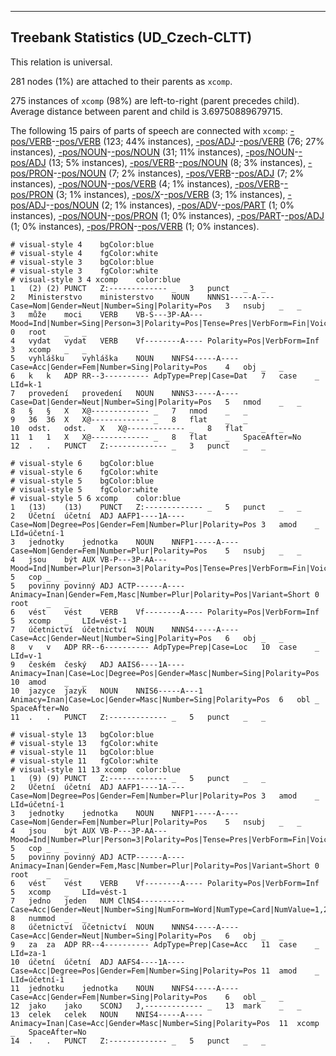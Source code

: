 

--------------------------------------------------------------------------------

## Treebank Statistics (UD_Czech-CLTT)

This relation is universal.

281 nodes (1%) are attached to their parents as `xcomp`.

275 instances of `xcomp` (98%) are left-to-right (parent precedes child).
Average distance between parent and child is 3.69750889679715.

The following 15 pairs of parts of speech are connected with `xcomp`: [-pos/VERB]()-[-pos/VERB]() (123; 44% instances), [-pos/ADJ]()-[-pos/VERB]() (76; 27% instances), [-pos/NOUN]()-[-pos/NOUN]() (31; 11% instances), [-pos/NOUN]()-[-pos/ADJ]() (13; 5% instances), [-pos/VERB]()-[-pos/NOUN]() (8; 3% instances), [-pos/PRON]()-[-pos/NOUN]() (7; 2% instances), [-pos/VERB]()-[-pos/ADJ]() (7; 2% instances), [-pos/NOUN]()-[-pos/VERB]() (4; 1% instances), [-pos/VERB]()-[-pos/PRON]() (3; 1% instances), [-pos/X]()-[-pos/VERB]() (3; 1% instances), [-pos/ADJ]()-[-pos/NOUN]() (2; 1% instances), [-pos/ADV]()-[-pos/PART]() (1; 0% instances), [-pos/NOUN]()-[-pos/PRON]() (1; 0% instances), [-pos/PART]()-[-pos/ADJ]() (1; 0% instances), [-pos/PRON]()-[-pos/VERB]() (1; 0% instances).


~~~ conllu
# visual-style 4	bgColor:blue
# visual-style 4	fgColor:white
# visual-style 3	bgColor:blue
# visual-style 3	fgColor:white
# visual-style 3 4 xcomp	color:blue
1	(2)	(2)	PUNCT	Z:-------------	_	3	punct	_	_
2	Ministerstvo	ministerstvo	NOUN	NNNS1-----A----	Case=Nom|Gender=Neut|Number=Sing|Polarity=Pos	3	nsubj	_	_
3	může	moci	VERB	VB-S---3P-AA---	Mood=Ind|Number=Sing|Person=3|Polarity=Pos|Tense=Pres|VerbForm=Fin|Voice=Act	0	root	_	_
4	vydat	vydat	VERB	Vf--------A----	Polarity=Pos|VerbForm=Inf	3	xcomp	_	_
5	vyhlášku	vyhláška	NOUN	NNFS4-----A----	Case=Acc|Gender=Fem|Number=Sing|Polarity=Pos	4	obj	_	_
6	k	k	ADP	RR--3----------	AdpType=Prep|Case=Dat	7	case	_	LId=k-1
7	provedení	provedení	NOUN	NNNS3-----A----	Case=Dat|Gender=Neut|Number=Sing|Polarity=Pos	5	nmod	_	_
8	§	§	X	X@-------------	_	7	nmod	_	_
9	36	36	X	X@-------------	_	8	flat	_	_
10	odst.	odst.	X	X@-------------	_	8	flat	_	_
11	1	1	X	X@-------------	_	8	flat	_	SpaceAfter=No
12	.	.	PUNCT	Z:-------------	_	3	punct	_	_

~~~


~~~ conllu
# visual-style 6	bgColor:blue
# visual-style 6	fgColor:white
# visual-style 5	bgColor:blue
# visual-style 5	fgColor:white
# visual-style 5 6 xcomp	color:blue
1	(13)	(13)	PUNCT	Z:-------------	_	5	punct	_	_
2	Účetní	účetní	ADJ	AAFP1----1A----	Case=Nom|Degree=Pos|Gender=Fem|Number=Plur|Polarity=Pos	3	amod	_	LId=účetní-1
3	jednotky	jednotka	NOUN	NNFP1-----A----	Case=Nom|Gender=Fem|Number=Plur|Polarity=Pos	5	nsubj	_	_
4	jsou	být	AUX	VB-P---3P-AA---	Mood=Ind|Number=Plur|Person=3|Polarity=Pos|Tense=Pres|VerbForm=Fin|Voice=Act	5	cop	_	_
5	povinny	povinný	ADJ	ACTP------A----	Animacy=Inan|Gender=Fem,Masc|Number=Plur|Polarity=Pos|Variant=Short	0	root	_	_
6	vést	vést	VERB	Vf--------A----	Polarity=Pos|VerbForm=Inf	5	xcomp	_	LId=vést-1
7	účetnictví	účetnictví	NOUN	NNNS4-----A----	Case=Acc|Gender=Neut|Number=Sing|Polarity=Pos	6	obj	_	_
8	v	v	ADP	RR--6----------	AdpType=Prep|Case=Loc	10	case	_	LId=v-1
9	českém	český	ADJ	AAIS6----1A----	Animacy=Inan|Case=Loc|Degree=Pos|Gender=Masc|Number=Sing|Polarity=Pos	10	amod	_	_
10	jazyce	jazyk	NOUN	NNIS6-----A---1	Animacy=Inan|Case=Loc|Gender=Masc|Number=Sing|Polarity=Pos	6	obl	_	SpaceAfter=No
11	.	.	PUNCT	Z:-------------	_	5	punct	_	_

~~~


~~~ conllu
# visual-style 13	bgColor:blue
# visual-style 13	fgColor:white
# visual-style 11	bgColor:blue
# visual-style 11	fgColor:white
# visual-style 11 13 xcomp	color:blue
1	(9)	(9)	PUNCT	Z:-------------	_	5	punct	_	_
2	Účetní	účetní	ADJ	AAFP1----1A----	Case=Nom|Degree=Pos|Gender=Fem|Number=Plur|Polarity=Pos	3	amod	_	LId=účetní-1
3	jednotky	jednotka	NOUN	NNFP1-----A----	Case=Nom|Gender=Fem|Number=Plur|Polarity=Pos	5	nsubj	_	_
4	jsou	být	AUX	VB-P---3P-AA---	Mood=Ind|Number=Plur|Person=3|Polarity=Pos|Tense=Pres|VerbForm=Fin|Voice=Act	5	cop	_	_
5	povinny	povinný	ADJ	ACTP------A----	Animacy=Inan|Gender=Fem,Masc|Number=Plur|Polarity=Pos|Variant=Short	0	root	_	_
6	vést	vést	VERB	Vf--------A----	Polarity=Pos|VerbForm=Inf	5	xcomp	_	LId=vést-1
7	jedno	jeden	NUM	ClNS4----------	Case=Acc|Gender=Neut|Number=Sing|NumForm=Word|NumType=Card|NumValue=1,2,3	8	nummod	_	_
8	účetnictví	účetnictví	NOUN	NNNS4-----A----	Case=Acc|Gender=Neut|Number=Sing|Polarity=Pos	6	obj	_	_
9	za	za	ADP	RR--4----------	AdpType=Prep|Case=Acc	11	case	_	LId=za-1
10	účetní	účetní	ADJ	AAFS4----1A----	Case=Acc|Degree=Pos|Gender=Fem|Number=Sing|Polarity=Pos	11	amod	_	LId=účetní-1
11	jednotku	jednotka	NOUN	NNFS4-----A----	Case=Acc|Gender=Fem|Number=Sing|Polarity=Pos	6	obl	_	_
12	jako	jako	SCONJ	J,-------------	_	13	mark	_	_
13	celek	celek	NOUN	NNIS4-----A----	Animacy=Inan|Case=Acc|Gender=Masc|Number=Sing|Polarity=Pos	11	xcomp	_	SpaceAfter=No
14	.	.	PUNCT	Z:-------------	_	5	punct	_	_

~~~


